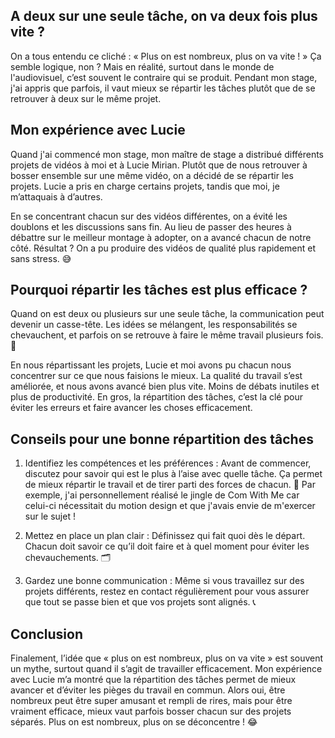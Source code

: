 ## A deux sur une seule tâche, on va deux fois plus vite ?

On a tous entendu ce cliché : « Plus on est nombreux, plus on va vite ! » Ça semble logique, non ? Mais en réalité, surtout dans le monde de l'audiovisuel, c’est souvent le contraire qui se produit. Pendant mon stage, j'ai appris que parfois, il vaut mieux se répartir les tâches plutôt que de se retrouver à deux sur le même projet.


## Mon expérience avec Lucie

Quand j'ai commencé mon stage, mon maître de stage a distribué différents projets de vidéos à moi et à Lucie Mirian. Plutôt que de nous retrouver à bosser ensemble sur une même vidéo, on a décidé de se répartir les projets. Lucie a pris en charge certains projets, tandis que moi, je m’attaquais à d’autres.

En se concentrant chacun sur des vidéos différentes, on a évité les doublons et les discussions sans fin. Au lieu de passer des heures à débattre sur le meilleur montage à adopter, on a avancé chacun de notre côté. Résultat ? On a pu produire des vidéos de qualité plus rapidement et sans stress. 😅


## Pourquoi répartir les tâches est plus efficace ?

Quand on est deux ou plusieurs sur une seule tâche, la communication peut devenir un casse-tête. Les idées se mélangent, les responsabilités se chevauchent, et parfois on se retrouve à faire le même travail plusieurs fois. 🤯

En nous répartissant les projets, Lucie et moi avons pu chacun nous concentrer sur ce que nous faisions le mieux. La qualité du travail s’est améliorée, et nous avons avancé bien plus vite. Moins de débats inutiles et plus de productivité. En gros, la répartition des tâches, c’est la clé pour éviter les erreurs et faire avancer les choses efficacement.

## Conseils pour une bonne répartition des tâches

1. Identifiez les compétences et les préférences : Avant de commencer, discutez pour savoir qui est le plus à l’aise avec quelle tâche. Ça permet de mieux répartir le travail et de tirer parti des forces de chacun. 💪 Par exemple, j'ai personnellement réalisé le jingle de Com With Me car celui-ci nécessitait du motion design et que j'avais envie de m'exercer sur le sujet !

2. Mettez en place un plan clair : Définissez qui fait quoi dès le départ. Chacun doit savoir ce qu’il doit faire et à quel moment pour éviter les chevauchements. 🗂️

3. Gardez une bonne communication : Même si vous travaillez sur des projets différents, restez en contact régulièrement pour vous assurer que tout se passe bien et que vos projets sont alignés. 📞


## Conclusion

Finalement, l’idée que « plus on est nombreux, plus on va vite » est souvent un mythe, surtout quand il s’agit de travailler efficacement. Mon expérience avec Lucie m’a montré que la répartition des tâches permet de mieux avancer et d’éviter les pièges du travail en commun. Alors oui, être nombreux peut être super amusant et rempli de rires, mais pour être vraiment efficace, mieux vaut parfois bosser chacun sur des projets séparés. Plus on est nombreux, plus on se déconcentre ! 😂